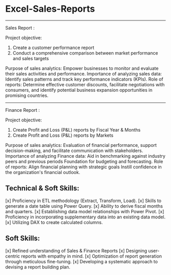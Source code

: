 # Excel-Sales-Reports
-----------------------------------------
Sales Report :

Project objective:
1. Create a customer performance report
2. Conduct a comprehensive comparison between market performance and sales targets

Purpose of sales analytics: Empower businesses to monitor and evaluate their sales activities and performance.
Importance of analyzing sales data: Identify sales patterns and track key performance indicators (KPIs).
Role of reports: Determine effective customer discounts, facilitate negotiations with consumers, and identify potential business expansion opportunities in promising countries.

---------------------------------------
Finance Report :

Project objective:
1. Create Profit and Loss (P&L) reports by Fiscal Year & Months
2. Create Profit and Loss (P&L) reports by Markets

Purpose of sales analytics: Evaluation of financial performance, support decision-making, and facilitate communication with stakeholders.
Importance of analyzing Finance data: Aid in benchmarking against industry peers and previous periods Foundation for budgeting and forecasting.
Role of reports: Align financial planning with strategic goals Instill confidence in the organization's financial outlook.

Technical & Soft Skills:
---------------------------------------

[x] Proficiency in ETL methodology (Extract, Transform, Load).
[x] Skills to generate a date table using Power Query.
[x] Ability to derive fiscal months and quarters.
[x] Establishing data model relationships with Power Pivot.
[x] Proficiency in incorporating supplementary data into an existing data model.
[x] Utilizing DAX to create calculated columns.

Soft Skills:
---------------------------------------

[x] Refined understanding of Sales & Finance Reports
[x] Designing user-centric reports with empathy in mind.
[x] Optimization of report generation through meticulous fine-tuning.
[x] Developing a systematic approach to devising a report building plan.
